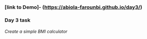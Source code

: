  ### [link to Demo]- (https://abiola-farounbi.github.io/day3/)

### Day 3 task
###### Create a simple BMI calculator
